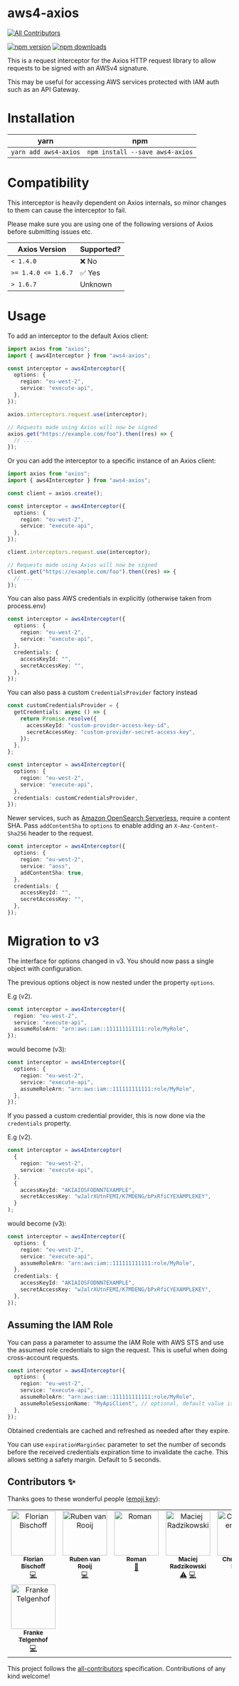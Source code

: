 # aws4-axios

<!-- ALL-CONTRIBUTORS-BADGE:START - Do not remove or modify this section -->
[![All Contributors](https://img.shields.io/badge/all_contributors-8-orange.svg?style=flat-square)](#contributors-)
<!-- ALL-CONTRIBUTORS-BADGE:END -->

[![npm version](https://img.shields.io/npm/v/aws4-axios.svg?style=flat-square)](https://www.npmjs.org/package/aws4-axios)
[![npm downloads](https://img.shields.io/npm/dm/aws4-axios.svg?style=flat-square)](http://npm-stat.com/charts.html?package=aws4-axios)

This is a request interceptor for the Axios HTTP request library to allow requests to be signed with an AWSv4 signature.

This may be useful for accessing AWS services protected with IAM auth such as an API Gateway.

# Installation

| yarn                  | npm                             |
| --------------------- | ------------------------------- |
| `yarn add aws4-axios` | `npm install --save aws4-axios` |

# Compatibility

This interceptor is heavily dependent on Axios internals, so minor changes to them can cause the interceptor to fail.

Please make sure you are using one of the following versions of Axios before submitting issues etc.

| Axios Version       | Supported? |
| ------------------- | ---------- |
| `< 1.4.0`           | ❌ No      |
| `>= 1.4.0 <= 1.6.7` | ✅ Yes     |
| `> 1.6.7`           | Unknown    |

# Usage

To add an interceptor to the default Axios client:

```typescript
import axios from "axios";
import { aws4Interceptor } from "aws4-axios";

const interceptor = aws4Interceptor({
  options: {
    region: "eu-west-2",
    service: "execute-api",
  },
});

axios.interceptors.request.use(interceptor);

// Requests made using Axios will now be signed
axios.get("https://example.com/foo").then((res) => {
  // ...
});
```

Or you can add the interceptor to a specific instance of an Axios client:

```typescript
import axios from "axios";
import { aws4Interceptor } from "aws4-axios";

const client = axios.create();

const interceptor = aws4Interceptor({
  options: {
    region: "eu-west-2",
    service: "execute-api",
  },
});

client.interceptors.request.use(interceptor);

// Requests made using Axios will now be signed
client.get("https://example.com/foo").then((res) => {
  // ...
});
```

You can also pass AWS credentials in explicitly (otherwise taken from process.env)

```typescript
const interceptor = aws4Interceptor({
  options: {
    region: "eu-west-2",
    service: "execute-api",
  },
  credentials: {
    accessKeyId: "",
    secretAccessKey: "",
  },
});
```

You can also pass a custom `CredentialsProvider` factory instead

```typescript
const customCredentialsProvider = {
  getCredentials: async () => {
    return Promise.resolve({
      accessKeyId: "custom-provider-access-key-id",
      secretAccessKey: "custom-provider-secret-access-key",
    });
  },
};

const interceptor = aws4Interceptor({
  options: {
    region: "eu-west-2",
    service: "execute-api",
  },
  credentials: customCredentialsProvider,
});
```

Newer services, such as [Amazon OpenSearch Serverless](https://aws.amazon.com/opensearch-service/features/serverless/), require a content SHA. Pass `addContentSha` to `options` to enable adding an `X-Amz-Content-Sha256` header to the request.

```typescript
const interceptor = aws4Interceptor({
  options: {
    region: "eu-west-2",
    service: "aoss",
    addContentSha: true,
  },
  credentials: {
    accessKeyId: "",
    secretAccessKey: "",
  },
});
```

# Migration to v3

The interface for options changed in v3. You should now pass a single object with configuration.

The previous options object is now nested under the property `options`.

E.g (v2).

```typescript
const interceptor = aws4Interceptor({
  region: "eu-west-2",
  service: "execute-api",
  assumeRoleArn: "arn:aws:iam::111111111111:role/MyRole",
});
```

would become (v3):

```typescript
const interceptor = aws4Interceptor({
  options: {
    region: "eu-west-2",
    service: "execute-api",
    assumeRoleArn: "arn:aws:iam::111111111111:role/MyRole",
  },
});
```

If you passed a custom credential provider, this is now done via the `credentials` property.

E.g (v2).

```typescript
const interceptor = aws4Interceptor(
  {
    region: "eu-west-2",
    service: "execute-api",
  },
  {
    accessKeyId: "AKIAIOSFODNN7EXAMPLE",
    secretAccessKey: "wJalrXUtnFEMI/K7MDENG/bPxRfiCYEXAMPLEKEY",
  }
);
```

would become (v3):

```typescript
const interceptor = aws4Interceptor({
  options: {
    region: "eu-west-2",
    service: "execute-api",
    assumeRoleArn: "arn:aws:iam::111111111111:role/MyRole",
  },
  credentials: {
    accessKeyId: "AKIAIOSFODNN7EXAMPLE",
    secretAccessKey: "wJalrXUtnFEMI/K7MDENG/bPxRfiCYEXAMPLEKEY",
  },
});
```

## Assuming the IAM Role

You can pass a parameter to assume the IAM Role with AWS STS
and use the assumed role credentials to sign the request.
This is useful when doing cross-account requests.

```typescript
const interceptor = aws4Interceptor({
  options: {
    region: "eu-west-2",
    service: "execute-api",
    assumeRoleArn: "arn:aws:iam::111111111111:role/MyRole",
    assumeRoleSessionName: "MyApiClient", // optional, default value is "axios"
  },
});
```

Obtained credentials are cached and refreshed as needed after they expire.

You can use `expirationMarginSec` parameter to set the number of seconds
before the received credentials expiration time to invalidate the cache.
This allows setting a safety margin. Default to 5 seconds.

## Contributors ✨

Thanks goes to these wonderful people ([emoji key](https://allcontributors.org/docs/en/emoji-key)):

<!-- ALL-CONTRIBUTORS-LIST:START - Do not remove or modify this section -->
<!-- prettier-ignore-start -->
<!-- markdownlint-disable -->
<table>
  <tbody>
    <tr>
      <td align="center" valign="top" width="14.28%"><a href="https://github.com/florianbepunkt"><img src="https://avatars.githubusercontent.com/u/8314202?v=4?s=100" width="100px;" alt="Florian Bischoff"/><br /><sub><b>Florian Bischoff</b></sub></a><br /><a href="https://github.com/jamesmbourne/aws4-axios/commits?author=florianbepunkt" title="Code">💻</a></td>
      <td align="center" valign="top" width="14.28%"><a href="https://github.com/rubenvanrooij"><img src="https://avatars.githubusercontent.com/u/875349?v=4?s=100" width="100px;" alt="Ruben van Rooij"/><br /><sub><b>Ruben van Rooij</b></sub></a><br /><a href="https://github.com/jamesmbourne/aws4-axios/commits?author=rubenvanrooij" title="Code">💻</a></td>
      <td align="center" valign="top" width="14.28%"><a href="https://www.ScaleLeap.com"><img src="https://avatars.githubusercontent.com/u/491247?v=4?s=100" width="100px;" alt="Roman"/><br /><sub><b>Roman</b></sub></a><br /><a href="https://github.com/jamesmbourne/aws4-axios/pulls?q=is%3Apr+reviewed-by%3Amoltar" title="Reviewed Pull Requests">👀</a></td>
      <td align="center" valign="top" width="14.28%"><a href="http://betterdev.blog"><img src="https://avatars.githubusercontent.com/u/4042673?v=4?s=100" width="100px;" alt="Maciej Radzikowski"/><br /><sub><b>Maciej Radzikowski</b></sub></a><br /><a href="https://github.com/jamesmbourne/aws4-axios/commits?author=m-radzikowski" title="Tests">⚠️</a> <a href="https://github.com/jamesmbourne/aws4-axios/commits?author=m-radzikowski" title="Code">💻</a></td>
      <td align="center" valign="top" width="14.28%"><a href="https://www.ballpointcarrot.net"><img src="https://avatars.githubusercontent.com/u/96404?v=4?s=100" width="100px;" alt="Christopher Kruse"/><br /><sub><b>Christopher Kruse</b></sub></a><br /><a href="https://github.com/jamesmbourne/aws4-axios/commits?author=ballpointcarrot" title="Tests">⚠️</a></td>
      <td align="center" valign="top" width="14.28%"><a href="https://plus.google.com/photos/104306225331370072882/albums"><img src="https://avatars.githubusercontent.com/u/8565700?v=4?s=100" width="100px;" alt="James Hu"/><br /><sub><b>James Hu</b></sub></a><br /><a href="https://github.com/jamesmbourne/aws4-axios/commits?author=james-hu" title="Code">💻</a></td>
      <td align="center" valign="top" width="14.28%"><a href="https://code.dblock.org"><img src="https://avatars.githubusercontent.com/u/542335?v=4?s=100" width="100px;" alt="Daniel (dB.) Doubrovkine"/><br /><sub><b>Daniel (dB.) Doubrovkine</b></sub></a><br /><a href="https://github.com/jamesmbourne/aws4-axios/commits?author=dblock" title="Code">💻</a></td>
    </tr>
    <tr>
      <td align="center" valign="top" width="14.28%"><a href="https://github.com/frtelg"><img src="https://avatars.githubusercontent.com/u/43170660?v=4?s=100" width="100px;" alt="Franke Telgenhof"/><br /><sub><b>Franke Telgenhof</b></sub></a><br /><a href="https://github.com/jamesmbourne/aws4-axios/commits?author=frtelg" title="Code">💻</a></td>
    </tr>
  </tbody>
</table>

<!-- markdownlint-restore -->
<!-- prettier-ignore-end -->

<!-- ALL-CONTRIBUTORS-LIST:END -->

This project follows the [all-contributors](https://github.com/all-contributors/all-contributors) specification. Contributions of any kind welcome!
